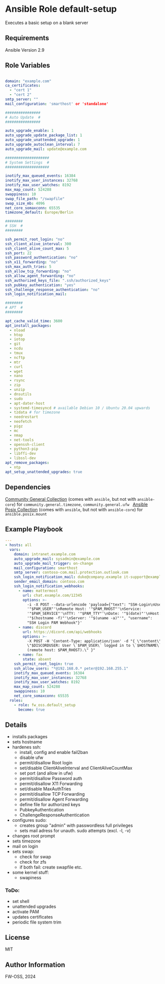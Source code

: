 # Ansible Role default-setup

Executes a basic setup on a blank server

## Requirements

Ansible Version 2.9

## Role Variables

```yml

domain: "example.com"
ca_certificates:
  - "cert 1"
  - "cert 2"
smtp_server: ""
mail_configuration: 'smarthost' or 'standalone'

################
# Auto Update  #
################

auto_upgrade_enable: 1
auto_upgrade_update_package_list: 1
auto_upgrade_unattended_upgrade: 1
auto_upgrade_autoclean_interval: 7
auto_upgrade_mail: update@example.com

####################
# System Settings  #
####################

inotify_max_queued_events: 16384
inotify_max_user_instances: 32768
inotify_max_user_watches: 8192
max_map_count: 524288
swappiness: 10
swap_file_path: "/swapfile"
swap_size_mb: 4096
net_core_somaxconn: 65535
timezone_default: Europe/Berlin

########
# SSH  #
########

ssh_permit_root_login: "no"
ssh_client_alive_interval: 300
ssh_client_alive_count_max: 5
ssh_port: 22
ssh_password_authentication: "no"
ssh_x11_forwarding: "no"
ssh_max_auth_tries: 5
ssh_allow_tcp_forwarding: "no"
ssh_allow_agent_forwarding: "no"
ssh_authorized_keys_file: ".ssh/authorized_keys"
ssh_pubkey_authentication: "yes"
ssh_challenge_response_authentication: "no"
ssh_login_notification_mail:

########
# APT  #
########

apt_cache_valid_time: 3600
apt_install_packages:
  - nload
  - htop
  - iotop
  - git
  - ncdu
  - tmux
  - ncftp
  - mtr
  - curl
  - wget
  - nano
  - rsync
  - zip
  - unzip
  - dnsutils
  - sudo
  - apt-dater-host
  - systemd-timesyncd # available Debian 10 / Ubuntu 20.04 upwards
  - tzdata # for timezone
  - needrestart
  - neofetch
  - pigz
  - mc
  - nmap
  - net-tools
  - openssh-client
  - python3-pip
  - libffi-dev
  - libssl-dev
apt_remove_packages:
  - ntp
apt_setup_unattended_upgrades: true

```

## Dependencies

[Community General Collection](https://docs.ansible.com/ansible/latest/collections/community/general/index.html) (comes with `ansible`, but not with `ansible-core`) for `community.general.timezone`, `community.general.ufw ` 
[Ansible Posix Collection](https://docs.ansible.com/ansible/latest/collections/ansible/posix/index.html) (comes with `ansible`, but not with `ansible-core`) for `ansible.posix.mount`


## Example Playbook

```yaml
---
- hosts: all
  vars:
    domain: intranet.example.com
    auto_upgrade_mail: sysadmin@example.com
    auto_upgrade_mail_trigger: on-change
    mail_configuration: smarthost
    smtp_server: contoso-com.mail.protection.outlook.com
    ssh_login_notification_mail: duke@company.example it-support@example.com
    sender_email_domain: contoso.com
    ssh_login_notification_webhooks:
      - name: mattermost
        url: chat.example.com/12345
        options: >-
          -i -X POST --data-urlencode 'payload={"text": "SSH-Login\nUser:
          '"$PAM_USER"'\nRemote Host: '"$PAM_RHOST"'\nService:
          '"$PAM_SERVICE"'\nTTY: '"$PAM_TTY"'\nDate: '"$(date)"'\nHost:
          '"$(hostname -f)"'\nServer: '"$(uname -a)"'", "username":
          "SSH Login PAM Webhook"}'
      - name: discord
        url: https://dicord.com/api/webhooks
        options: >-
          -X POST -H 'Content-Type: application/json' -d "{ \"content\":
          \"$DISCORDUSER: User \`$PAM_USER\` logged in to \`$HOSTNAME\`
          (remote host: $PAM_RHOST).\" }"
      - name: fax
        state: absent
    ssh_permit_root_login: true
    ssh_allow_users: "*@192.168.0.* peter@192.168.255.1"
    inotify_max_queued_events: 16384
    inotify_max_user_instances: 32768
    inotify_max_user_watches: 8192
    max_map_count: 524288
    swappiness: 10
    net_core_somaxconn: 65535
  roles:
    - role: fw_oss.default_setup
      become: true
```

## Details

- installs packages
- sets hostname
- hardenes ssh:
    - install, config and enable fail2ban
    - disable ufw
    - permit/disallow Root login
    - set/disable ClientAliveInterval and ClientAliveCountMax
    - set port (and allow in ufw)
    - permit/disallow Password auth
    - permit/disallow X11 Forwarding
    - set/disable MaxAuthTries
    - permit/disallow TCP Forwarding
    - permit/disallow Agent Forwarding
    - define file for authorized keys
    - PubkeyAuthentication
    - ChallengeResponseAuthentication
- configures sudo:
    - creates group "admin" with passwordless full privileges
    - sets mail adress for unauth. sudo attempts (excl. -l, -v)  
- changes root prompt
- sets timezone
- mail on login
- sets swap:
    - check for swap
    - check for zfs
    - if both fail: create swapfile etc.
- some kernel stuff:
    - swapiness

### ToDo:
- set shell
- unattended upgrades
- activate PAM
- updates certificates
- periodic file system trim


## License

MIT

## Author Information

FW-OSS, 2024
